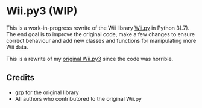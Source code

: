 Wii.py3 (WIP)
=======
This is a work-in-progress rewrite of the Wii library [Wii.py](https://github.com/grp/Wii.py) in Python 3(.7).
The end goal is to improve the original code, make a few changes to ensure correct behaviour and add new classes and functions for manipulating more Wii data.

This is a rewrite of my [original Wii.py3](https://github.com/Brawl345/Wii.py3) since the code was horrible.

## Credits
* [grp](https://github.com/grp) for the original library
* All authors who contributored to the original Wii.py
